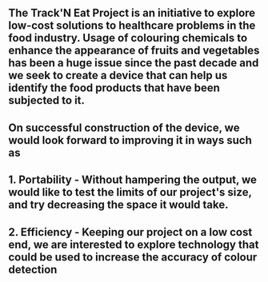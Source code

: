 ## The Track'N Eat Project is an initiative to explore low-cost solutions to healthcare problems in the food industry. Usage of colouring chemicals to enhance the appearance of fruits and vegetables has been a huge issue since the past decade and we seek to create a device that can help us identify  the food products that have been subjected to it.

## On successful construction of the device, we would look forward to improving it in ways such as
## 1. Portability  - Without hampering the output, we would like to test the limits of our project's size, and try decreasing the space it would take.
## 2. Efficiency - Keeping our project on a low cost end, we are interested to explore technology that could be used to increase the accuracy of colour detection

